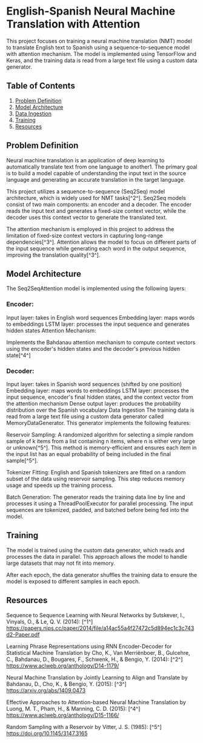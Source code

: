 # English-Spanish Neural Machine Translation with Attention
This project focuses on training a neural machine translation (NMT) model to translate English text to Spanish using a sequence-to-sequence model with attention mechanism. The model is implemented using TensorFlow and Keras, and the training data is read from a large text file using a custom data generator.

## Table of Contents
1. [Problem Definition](#problem-definition)
2. [Model Architecture](#model-architecture)
3. [Data Ingestion](#data-ingestion)
4. [Training](#training)
5. [Resources](#resources)

## Problem Definition <a name="problem-definition"></a>
Neural machine translation is an application of deep learning to automatically translate text from one language to another1. The primary goal is to build a model capable of understanding the input text in the source language and generating an accurate translation in the target language.

This project utilizes a sequence-to-sequence (Seq2Seq) model architecture, which is widely used for NMT tasks[^2^]. Seq2Seq models consist of two main components: an encoder and a decoder. The encoder reads the input text and generates a fixed-size context vector, while the decoder uses this context vector to generate the translated text.

The attention mechanism is employed in this project to address the limitation of fixed-size context vectors in capturing long-range dependencies[^3^]. Attention allows the model to focus on different parts of the input sequence while generating each word in the output sequence, improving the translation quality[^3^].

## Model Architecture <a name="model-architecture"></a>
The Seq2SeqAttention model is implemented using the following layers:

### Encoder:

Input layer: takes in English word sequences
Embedding layer: maps words to embeddings
LSTM layer: processes the input sequence and generates hidden states
Attention Mechanism:

Implements the Bahdanau attention mechanism to compute context vectors using the encoder's hidden states and the decoder's previous hidden state[^4^]

### Decoder:

Input layer: takes in Spanish word sequences (shifted by one position)
Embedding layer: maps words to embeddings
LSTM layer: processes the input sequence, encoder's final hidden states, and the context vector from the attention mechanism
Dense output layer: produces the probability distribution over the Spanish vocabulary
Data Ingestion
The training data is read from a large text file using a custom data generator called MemoryDataGenerator. This generator implements the following features:

Reservoir Sampling: A randomized algorithm for selecting a simple random sample of k items from a list containing n items, where n is either very large or unknown[^5^]. This method is memory-efficient and ensures each item in the input list has an equal probability of being included in the final sample[^5^].

Tokenizer Fitting: English and Spanish tokenizers are fitted on a random subset of the data using reservoir sampling. This step reduces memory usage and speeds up the training process.

Batch Generation: The generator reads the training data line by line and processes it using a ThreadPoolExecutor for parallel processing. The input sequences are tokenized, padded, and batched before being fed into the model.

## Training <a name="training"></a>
The model is trained using the custom data generator, which reads and processes the data in parallel. This approach allows the model to handle large datasets that may not fit into memory.

After each epoch, the data generator shuffles the training data to ensure the model is exposed to different samples in each epoch.

## Resources <a name="resources"></a>

Sequence to Sequence Learning with Neural Networks by Sutskever, I., Vinyals, O., & Le, Q. V. (2014): [^1^]
https://papers.nips.cc/paper/2014/file/a14ac55a4f27472c5d894ec1c3c743d2-Paper.pdf

Learning Phrase Representations using RNN Encoder-Decoder for Statistical Machine Translation by Cho, K., Van Merriënboer, B., Gulcehre, C., Bahdanau, D., Bougares, F., Schwenk, H., & Bengio, Y. (2014): [^2^]
https://www.aclweb.org/anthology/D14-1179/

Neural Machine Translation by Jointly Learning to Align and Translate by Bahdanau, D., Cho, K., & Bengio, Y. (2015): [^3^]
https://arxiv.org/abs/1409.0473

Effective Approaches to Attention-based Neural Machine Translation by Luong, M. T., Pham, H., & Manning, C. D. (2015): [^4^]
https://www.aclweb.org/anthology/D15-1166/

Random Sampling with a Reservoir by Vitter, J. S. (1985): [^5^]
https://doi.org/10.1145/3147.3165

